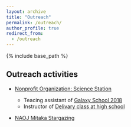 ```yaml
---
layout: archive
title: "Outreach"
permalink: /outreach/
author_profile: true
redirect_from:
  - /outreach
---
```


{% include base_path %}
     
## Outreach activities
- [Nonprofit Organization: Science Station](http://www.sciencestation.jp/index.html)
	- Teacing assistant of [Galaxy School 2018](http://www.sciencestation.jp/activities/2018/gs21/index.html)
	- Instructor of [Delivary class at high school](http://sciencestation.jp/activities/2018/delivery83/index.html)
	
- [NAOJ Mitaka Stargazing](https://prc.nao.ac.jp/stargazing/)

